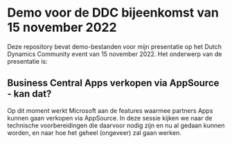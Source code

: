# Demo voor de DDC bijeenkomst van 15 november 2022
Deze repository bevat demo-bestanden voor mijn presentatie op het Dutch Dynamics Community event van 15 november 2022.
Het onderwerp van de presentatie is:

## Business Central Apps verkopen via AppSource - kan dat?
Op dit moment werkt Microsoft aan de features waarmee partners Apps kunnen gaan verkopen via AppSource. In deze sessie kijken we naar de technische voorbereidingen die daarvoor nodig zijn en nu al gedaan kunnen worden, en naar hoe het geheel (ongeveer) zal gaan werken.
